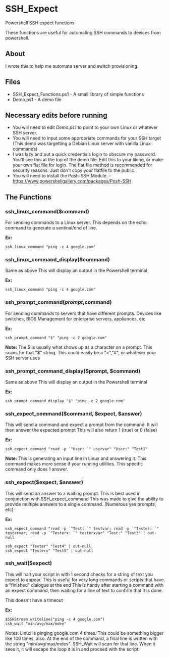 # SSH_Expect
Powershell SSH expect functions

These functions are useful for automating SSH commands to devices from powershell.

## About
I wrote this to help me automate server and switch provisioning.

## Files
- SSH_Expect_Functions.ps1 - A small library of simple functions
- Demo.ps1 - A demo file 

## Necessary edits before running
- You will need to edit *Demo.ps1* to point to your own Linux or whatever SSH server.
- You will need to input some appropriate commands for your SSH target (This demo was targetting a Debian Linux server with vanilla Linux commands)
- I was lazy and put a quick credentials login to obscure my password. You'll see this at the top of the demo file. Edit this to your liking, or make your own flat file for login. The flat file method is recommended for security reasons. Just don't copy your flatfile to the public.
- You will need to install the Posh-SSH Module. - https://www.powershellgallery.com/packages/Posh-SSH

## The Functions

### ssh_linux_command($command)
For sending commands to a Linux server. This depends on the echo command to generate a sentinal/end of line.  
  
**Ex:**

	ssh_linux_command "ping -c 4 google.com"

### ssh_linux_command_display($command)
Same as above
This will display an output in the Powershell terminal

**Ex:**

	ssh_linux_command "ping -c 4 google.com"

### ssh_prompt_command($prompt,$command)
For sending commands to servers that have different prompts.
Devices like switches, BIOS Management for enterprise servers, appliances, etc  
  
**Ex:**

	ssh_prompt_command "$" "ping -c 2 google.com"

**Note:** The $ is usually what shows up as a character on a prompt. This scans for that "$" string. This could easily be a ">","#", or whatever your SSH server uses

### ssh_prompt_command_display($prompt, $command)
Same as above
This will display an output in the Powershell terminal

**Ex:**

	ssh_prompt_command_display "$" "ping -c 2 google.com"

### ssh_expect_command($command, $expect, $answer)
This will send a command and expect a prompt from the command. It will then answer the expected prompt
This will also return 1 (true) or 0 (false)

**Ex:**

	ssh_expect_command "read -p `"User: `" uservar" "User:" "Test1"

**Note:** This is generating an input line in Linux and answering it. This command makes more sense if your running utilities. This specific command only does 1 answer.

### ssh_expect($expect, $answer)
This will send an answer to a waiting prompt.
This is best used in conjunction with SSH_expect_command
This was made to give the ability to provide multiple answers to a single command. (Numerous yes prompts, etc)

**Ex:**

	ssh_expect_command "read -p `"Test: `" testvar; read -p `"Tester: `" testervar; read -p `"Testerx: `" testerxvar" "Test:" "Test3" | out-null

	ssh_expect "Tester" "Test4" | out-null
	ssh_expect "Testerx" "Test5" | out-null

### ssh_wait($expect)
This will halt your script in with 1 second checks for a string of text you expect to appear.
This is useful for very long commands or scripts that have a "finished" dialogue at the end
This is handy after starting a command with an expect command, then waiting for a line of text to confirm that it is done.

This doesn't have a timeout

**Ex:**

	$SSHStream.writeline("ping -c 4 google.com")
	ssh_wait "min/avg/max/mdev"

Notes: Linux is pinging google.com 4 times. This could be something bigger like 100 times, also. At the end of the command, a final line is written with the string "min/avg/max/mdev". SSH_Wait will scan for that line. When it sees it, it will escape the loop it is in and proceed with the script.
